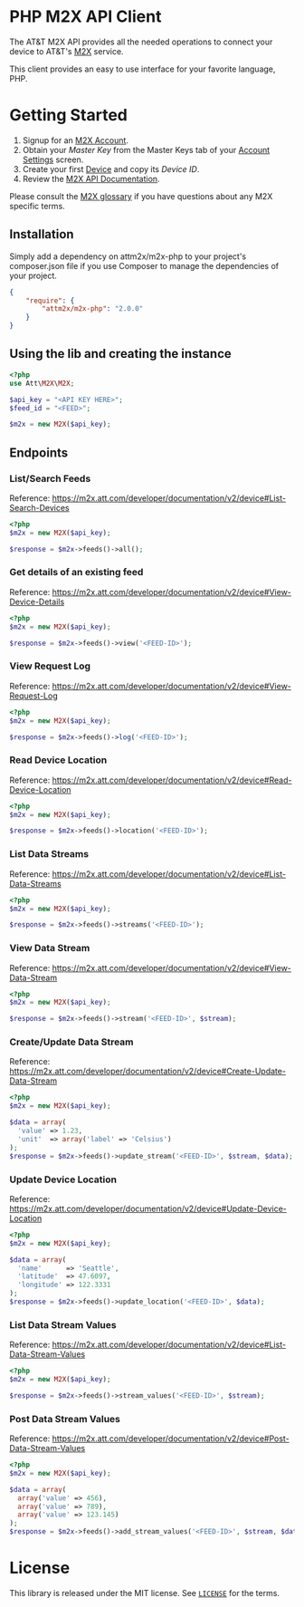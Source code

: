 PHP M2X API Client
========================

The AT&T M2X API provides all the needed operations to connect your device to AT&T's [M2X](http://m2x.att.com) service. 

This client provides an easy to use interface for your favorite language, PHP.


Getting Started
==========================
1. Signup for an [M2X Account](https://m2x.att.com/signup).
2. Obtain your _Master Key_ from the Master Keys tab of your [Account Settings](https://m2x.att.com/account) screen.
2. Create your first [Device](https://m2x.att.com/devices) and copy its _Device ID_.
3. Review the [M2X API Documentation](https://m2x.att.com/developer/documentation/overview).

Please consult the [M2X glossary](https://m2x.att.com/developer/documentation/glossary) if you have questions about any M2X specific terms.

## Installation

Simply add a dependency on attm2x/m2x-php to your project's composer.json file if you use Composer to manage the dependencies of your project.

```json
{
	"require": {
		"attm2x/m2x-php": "2.0.0"
	}
}
```

## Using the lib and creating the instance ##


```php
<?php
use Att\M2X\M2X;

$api_key = "<API KEY HERE>";
$feed_id = "<FEED>";

$m2x = new M2X($api_key);
```

## Endpoints ##

### List/Search Feeds ###
Reference: https://m2x.att.com/developer/documentation/v2/device#List-Search-Devices

```php
<?php
$m2x = new M2X($api_key);

$response = $m2x->feeds()->all();
```

### Get details of an existing feed ###
Reference: https://m2x.att.com/developer/documentation/v2/device#View-Device-Details

```php
<?php
$m2x = new M2X($api_key);

$response = $m2x->feeds()->view('<FEED-ID>');
```

### View Request Log ###
Reference: https://m2x.att.com/developer/documentation/v2/device#View-Request-Log

```php
<?php
$m2x = new M2X($api_key);

$response = $m2x->feeds()->log('<FEED-ID>');
```

### Read Device Location ###
Reference: https://m2x.att.com/developer/documentation/v2/device#Read-Device-Location

```php
<?php
$m2x = new M2X($api_key);

$response = $m2x->feeds()->location('<FEED-ID>');
```

### List Data Streams ###
Reference: https://m2x.att.com/developer/documentation/v2/device#List-Data-Streams

```php
<?php
$m2x = new M2X($api_key);

$response = $m2x->feeds()->streams('<FEED-ID>');
```

### View Data Stream ###
Reference: https://m2x.att.com/developer/documentation/v2/device#View-Data-Stream

```php
<?php
$m2x = new M2X($api_key);

$response = $m2x->feeds()->stream('<FEED-ID>', $stream);
```

### Create/Update Data Stream ###
Reference: https://m2x.att.com/developer/documentation/v2/device#Create-Update-Data-Stream

```php
<?php
$m2x = new M2X($api_key);

$data = array(
  'value' => 1.23,
  'unit'  => array('label' => 'Celsius')
);
$response = $m2x->feeds()->update_stream('<FEED-ID>', $stream, $data);
```

### Update Device Location ###
Reference: https://m2x.att.com/developer/documentation/v2/device#Update-Device-Location

```php
<?php
$m2x = new M2X($api_key);

$data = array(
  'name'      => 'Seattle',
  'latitude'  => 47.6097,
  'longitude' => 122.3331
);
$response = $m2x->feeds()->update_location('<FEED-ID>', $data);
```

### List Data Stream Values ###
Reference: https://m2x.att.com/developer/documentation/v2/device#List-Data-Stream-Values

```php
<?php
$m2x = new M2X($api_key);

$response = $m2x->feeds()->stream_values('<FEED-ID>', $stream);
```

### Post Data Stream Values ###
Reference: https://m2x.att.com/developer/documentation/v2/device#Post-Data-Stream-Values

```php
<?php
$m2x = new M2X($api_key);

$data = array(
  array('value' => 456),
  array('value' => 789),
  array('value' => 123.145)
);
$response = $m2x->feeds()->add_stream_values('<FEED-ID>', $stream, $data);
```

License
=======

This library is released under the MIT license. See [`LICENSE`](LICENSE) for the terms.
